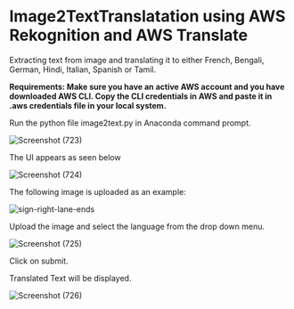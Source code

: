 # Image2TextTranslatation using AWS Rekognition and AWS Translate

Extracting text from image and translating it to either French, Bengali, German, Hindi, Italian, Spanish or Tamil.

**Requirements: Make sure you have an active AWS account and you have downloaded AWS CLI. Copy the CLI credentials in AWS and paste it in .aws credentials file in your local system.**

Run the python file image2text.py in Anaconda command prompt.

![Screenshot (723)](https://user-images.githubusercontent.com/53952516/140748184-b9528796-cf5c-4991-8e6f-7ba414989ab8.png)

The UI appears as seen below

![Screenshot (724)](https://user-images.githubusercontent.com/53952516/140748425-ce82506d-62d3-4e22-91dc-e15499ec2e99.png)

The following image is uploaded as an example:

![sign-right-lane-ends](https://user-images.githubusercontent.com/53952516/140748058-05db5f87-dd35-484a-bebd-c2809c50b9c1.png)

Upload the image and select the language from the drop down menu.

![Screenshot (725)](https://user-images.githubusercontent.com/53952516/140748229-634f1279-a998-4ecf-88a3-d8a6a3d004f7.png)

Click on submit.

Translated Text will be displayed.

![Screenshot (726)](https://user-images.githubusercontent.com/53952516/140748281-f27d24a0-0702-4e8b-a4ac-f62c2b3facc3.png)
